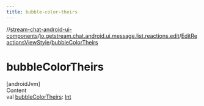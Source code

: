 ```yaml
---
title: bubble-color-theirs
---
```

//[stream-chat-android-ui-components](../../../index.md)/[io.getstream.chat.android.ui.message.list.reactions.edit](../index.md)/[EditReactionsViewStyle](index.md)/[bubbleColorTheirs](bubbleColorTheirs.md)



# bubbleColorTheirs  
[androidJvm]  
Content  
val [bubbleColorTheirs](bubbleColorTheirs.md): [Int](https://kotlinlang.org/api/latest/jvm/stdlib/kotlin/-int/index.html)  



